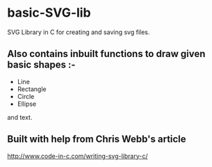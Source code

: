 # basic-SVG-lib
SVG Library in C for creating and saving svg files.


## Also contains inbuilt functions to draw given basic shapes :-

- Line
- Rectangle
- Circle
- Ellipse

and text.

## Built with help from Chris Webb's article
http://www.code-in-c.com/writing-svg-library-c/
